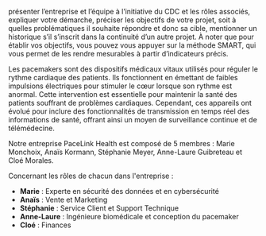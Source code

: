 présenter l’entreprise et l’équipe à l’initiative du CDC et les rôles associés,
expliquer votre démarche,
préciser les objectifs de votre projet, soit à quelles problématiques il souhaite répondre et donc sa cible,
mentionner un historique s’il s’inscrit dans la continuité d’un autre projet.
À noter que pour établir vos objectifs, vous pouvez vous appuyer sur la méthode SMART, qui vous permet de les rendre mesurables à partir d’indicateurs précis.




Les pacemakers sont des dispositifs médicaux vitaux utilisés pour réguler le rythme cardiaque des patients. Ils fonctionnent en émettant de faibles impulsions électriques pour stimuler le cœur lorsque son 
rythme est anormal. Cette intervention est essentielle pour maintenir la santé des patients souffrant de problèmes cardiaques. Cependant, ces appareils ont évolué pour inclure des fonctionnalités de 
transmission en temps réel des informations de santé, offrant ainsi un moyen de surveillance continue et de télémédecine.


Notre entreprise PaceLink Health est composé de 5 membres : Marie Monchoix, Anaïs Kormann, Stéphanie Meyer, Anne-Laure Guibreteau et Cloé Morales.


Concernant les rôles de chacun dans l'entreprise : 
- **Marie** : Experte en sécurité des données et en cybersécurité 
- **Anaïs** : Vente et Marketing
- **Stéphanie** : Service Client et Support Technique
- **Anne-Laure** : Ingénieure biomédicale et conception du pacemaker
- **Cloé** : Finances

